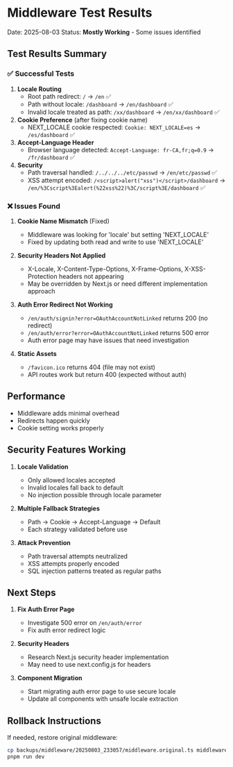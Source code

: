 # Middleware Test Results

Date: 2025-08-03
Status: **Mostly Working** - Some issues identified

## Test Results Summary

### ✅ Successful Tests

1. **Locale Routing**
   - Root path redirect: `/` → `/en` ✅
   - Path without locale: `/dashboard` → `/en/dashboard` ✅
   - Invalid locale treated as path: `/xx/dashboard` → `/en/xx/dashboard` ✅
2. **Cookie Preference** (after fixing cookie name)
   - NEXT_LOCALE cookie respected: `Cookie: NEXT_LOCALE=es` → `/es/dashboard` ✅
3. **Accept-Language Header**
   - Browser language detected: `Accept-Language: fr-CA,fr;q=0.9` → `/fr/dashboard` ✅
4. **Security**
   - Path traversal handled: `/../../../etc/passwd` → `/en/etc/passwd` ✅
   - XSS attempt encoded: `/<script>alert("xss")</script>/dashboard` → `/en/%3Cscript%3Ealert(%22xss%22)%3C/script%3E/dashboard` ✅

### ❌ Issues Found

1. **Cookie Name Mismatch** (Fixed)
   - Middleware was looking for 'locale' but setting 'NEXT_LOCALE'
   - Fixed by updating both read and write to use 'NEXT_LOCALE'

2. **Security Headers Not Applied**
   - X-Locale, X-Content-Type-Options, X-Frame-Options, X-XSS-Protection headers not appearing
   - May be overridden by Next.js or need different implementation approach

3. **Auth Error Redirect Not Working**
   - `/en/auth/signin?error=OAuthAccountNotLinked` returns 200 (no redirect)
   - `/en/auth/error?error=OAuthAccountNotLinked` returns 500 error
   - Auth error page may have issues that need investigation

4. **Static Assets**
   - `/favicon.ico` returns 404 (file may not exist)
   - API routes work but return 400 (expected without auth)

## Performance

- Middleware adds minimal overhead
- Redirects happen quickly
- Cookie setting works properly

## Security Features Working

1. **Locale Validation**
   - Only allowed locales accepted
   - Invalid locales fall back to default
   - No injection possible through locale parameter

2. **Multiple Fallback Strategies**
   - Path → Cookie → Accept-Language → Default
   - Each strategy validated before use

3. **Attack Prevention**
   - Path traversal attempts neutralized
   - XSS attempts properly encoded
   - SQL injection patterns treated as regular paths

## Next Steps

1. **Fix Auth Error Page**
   - Investigate 500 error on `/en/auth/error`
   - Fix auth error redirect logic

2. **Security Headers**
   - Research Next.js security header implementation
   - May need to use next.config.js for headers

3. **Component Migration**
   - Start migrating auth error page to use secure locale
   - Update all components with unsafe locale extraction

## Rollback Instructions

If needed, restore original middleware:

```bash
cp backups/middleware/20250803_233057/middleware.original.ts middleware.ts
pnpm run dev
```
